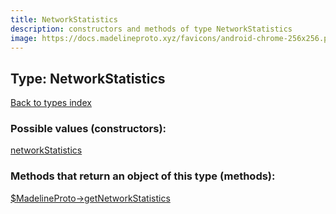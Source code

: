 ```yaml
---
title: NetworkStatistics
description: constructors and methods of type NetworkStatistics
image: https://docs.madelineproto.xyz/favicons/android-chrome-256x256.png
---
```

## Type: NetworkStatistics  
[Back to types index](index.md)



### Possible values (constructors):

[networkStatistics](../constructors/networkStatistics.md)  



### Methods that return an object of this type (methods):

[$MadelineProto->getNetworkStatistics](../methods/getNetworkStatistics.md)  



